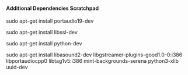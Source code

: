 #### Additional Dependencies Scratchpad

sudo apt-get install portaudio19-dev

sudo apt-get install libssl-dev

sudo apt-get install python-dev


sudo apt-get install libasound2-dev libgstreamer-plugins-good1.0-0:i386 libportaudiocpp0 libtag1v5:i386 mint-backgrounds-serena python3-xlib uuid-dev